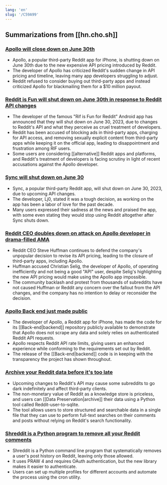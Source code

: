 ```yaml
---
lang: 'en'
slug: '/C59A99'
---
```


## Summarizations from [[hn.cho.sh]]

### [Apollo will close down on June 30th](https://old.reddit.com/r/apolloapp/comments/144f6xm/apollo_will_close_down_on_june_30th_reddits/)

- Apollo, a popular third-party Reddit app for iPhone, is shutting down on June 30th due to the new expensive API pricing introduced by Reddit.
- The developer of Apollo has criticized Reddit's sudden change in API pricing and timeline, leaving many app developers struggling to adjust.
- Reddit refused to consider buying out third-party apps and instead criticized Apollo for blackmailing them for a $10 million payout.

### [Reddit is Fun will shut down on June 30th in response to Reddit API changes](https://old.reddit.com/r/redditisfun/comments/144gmfq/rif_will_shut_down_on_june_30_2023_in_response_to/)

- The developer of the famous "Rif is Fun for Reddit" Android app has announced that they will shut down on June 30, 2023, due to changes to Reddit's API and what they perceive as cruel treatment of developers.
- Reddit has been accused of blocking ads in third-party apps, charging for API access, and removing sexually explicit content from third-party apps while keeping it on the official app, leading to disappointment and frustration among RIF users.
- Some users are considering [[alternative]] Reddit apps and platforms, and Reddit's treatment of developers is facing scrutiny in light of recent accusations against the Apollo developer.

### [Sync will shut down on June 30](https://reddit.com/r/redditsync/comments/144jp3w/sync_will_shut_down_on_june_30_2023/)

- Sync, a popular third-party Reddit app, will shut down on June 30, 2023, due to upcoming API changes.
- The developer, Lj0, stated it was a tough decision, as working on the app has been a labor of love for the past decade.
- Many users expressed their sadness at the news and praised the app, with some even stating they would stop using Reddit altogether after Sync shuts down.

### [Reddit CEO doubles down on attack on Apollo developer in drama-filled AMA](https://techcrunch.com/2023/06/09/reddit-ceo-doubles-down-on-attack-on-apollo-developer-in-drama-filled-ama/)

- Reddit CEO Steve Huffman continues to defend the company's unpopular decision to revise its API pricing, leading to the closure of third-party apps, including Apollo.
- Huffman accused Christian Selig, the developer of Apollo, of operating inefficiently and not being a good "API" user, despite Selig's highlighting the new API pricing would make using the Apollo app impossible.
- The community backlash and protest from thousands of subreddits have not caused Huffman or Reddit any concern over the fallout from the API changes, and the company has no intention to delay or reconsider the decision.

### [Apollo Back end just made public](https://old.reddit.com/r/apolloapp/comments/144l6se/apollo_backend_just_made_public_the_goal_of/)

- The developer of Apollo, a Reddit app for iPhone, has made the code for its [[Back-end|backend]] repository publicly available to demonstrate that Apollo does not scrape any data and solely relies on authenticated Reddit API requests.
- Apollo respects Reddit API rate limits, giving users an enhanced experience while conforming to the requirements set out by Reddit.
- The release of the [[Back-end|backend]] code is in keeping with the transparency the project has shown throughout.

### [Archive your Reddit data before it's too late](https://xavd.id/blog/post/archive-your-reddit-data/)

- Upcoming changes to Reddit's API may cause some subreddits to go dark indefinitely and affect third-party clients.
- The non-monetary value of Reddit as a knowledge store is priceless, and users can [[Data Preservation|archive]] their data using a Python tool called Reddit-user-to-sqlite.
- The tool allows users to store structured and searchable data in a single file that they can use to perform full-text searches on their comments and posts without relying on Reddit's search functionality.

### [Shreddit is a Python program to remove all your Reddit comments](https://github.com/x89/Shreddit)

- Shreddit is a Python command line program that systematically removes a user's post history on Reddit, leaving only those allowed.
- It uses PRAW 4 and requires OAuth authentication, but the new library makes it easier to authenticate.
- Users can set up multiple profiles for different accounts and automate the process using the cron utility.

